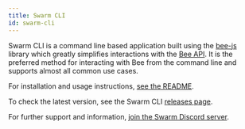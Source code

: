 ```yaml
---
title: Swarm CLI
id: swarm-cli
---
```


Swarm CLI is a command line based application built using the [bee-js](/docs/develop/tools-and-features/bee-js/) library which greatly simplifies interactions with the [Bee API](/docs/bee/working-with-bee/bee-api). It is the preferred method for interacting with Bee from the command line and supports almost all common use cases.   

For installation and usage instructions, [see the README](https://github.com/ethersphere/swarm-cli/blob/master/README.md).

To check the latest version, see the Swarm CLI [releases page](https://github.com/ethersphere/swarm-cli/releases).

For further support and information, [join the Swarm Discord server](https://discord.com/invite/GU22h2utj6).